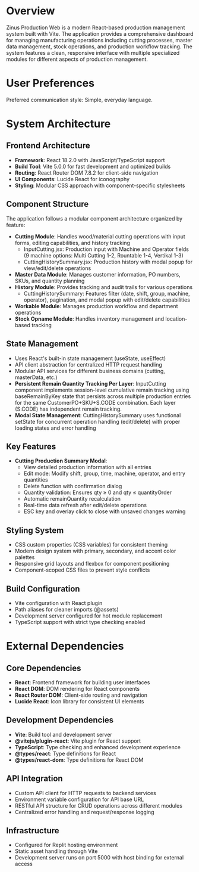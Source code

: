 # Overview

Zinus Production Web is a modern React-based production management system built with Vite. The application provides a comprehensive dashboard for managing manufacturing operations including cutting processes, master data management, stock operations, and production workflow tracking. The system features a clean, responsive interface with multiple specialized modules for different aspects of production management.

# User Preferences

Preferred communication style: Simple, everyday language.

# System Architecture

## Frontend Architecture
- **Framework**: React 18.2.0 with JavaScript/TypeScript support
- **Build Tool**: Vite 5.0.0 for fast development and optimized builds
- **Routing**: React Router DOM 7.8.2 for client-side navigation
- **UI Components**: Lucide React for iconography
- **Styling**: Modular CSS approach with component-specific stylesheets

## Component Structure
The application follows a modular component architecture organized by feature:
- **Cutting Module**: Handles wood/material cutting operations with input forms, editing capabilities, and history tracking
  - InputCutting.jsx: Production input with Machine and Operator fields (9 machine options: Multi Cutting 1-2, Rountable 1-4, Vertikal 1-3)
  - CuttingHistorySummary.jsx: Production history with modal popup for view/edit/delete operations
- **Master Data Module**: Manages customer information, PO numbers, SKUs, and quantity planning
- **History Module**: Provides tracking and audit trails for various operations
  - CuttingHistorySummary: Features filter (date, shift, group, machine, operator), pagination, and modal popup with edit/delete capabilities
- **Workable Module**: Manages production workflow and department operations
- **Stock Opname Module**: Handles inventory management and location-based tracking

## State Management
- Uses React's built-in state management (useState, useEffect)
- API client abstraction for centralized HTTP request handling
- Modular API services for different business domains (cutting, masterData, etc.)
- **Persistent Remain Quantity Tracking Per Layer**: InputCutting component implements session-level cumulative remain tracking using baseRemainByKey state that persists across multiple production entries for the same CustomerPO+SKU+S.CODE combination. Each layer (S.CODE) has independent remain tracking.
- **Modal State Management**: CuttingHistorySummary uses functional setState for concurrent operation handling (edit/delete) with proper loading states and error handling

## Key Features
- **Cutting Production Summary Modal**:
  - View detailed production information with all entries
  - Edit mode: Modify shift, group, time, machine, operator, and entry quantities
  - Delete function with confirmation dialog
  - Quantity validation: Ensures qty ≥ 0 and qty ≤ quantityOrder
  - Automatic remainQuantity recalculation
  - Real-time data refresh after edit/delete operations
  - ESC key and overlay click to close with unsaved changes warning

## Styling System
- CSS custom properties (CSS variables) for consistent theming
- Modern design system with primary, secondary, and accent color palettes
- Responsive grid layouts and flexbox for component positioning
- Component-scoped CSS files to prevent style conflicts

## Build Configuration
- Vite configuration with React plugin
- Path aliases for cleaner imports (@assets)
- Development server configured for hot module replacement
- TypeScript support with strict type checking enabled

# External Dependencies

## Core Dependencies
- **React**: Frontend framework for building user interfaces
- **React DOM**: DOM rendering for React components
- **React Router DOM**: Client-side routing and navigation
- **Lucide React**: Icon library for consistent UI elements

## Development Dependencies
- **Vite**: Build tool and development server
- **@vitejs/plugin-react**: Vite plugin for React support
- **TypeScript**: Type checking and enhanced development experience
- **@types/react**: Type definitions for React
- **@types/react-dom**: Type definitions for React DOM

## API Integration
- Custom API client for HTTP requests to backend services
- Environment variable configuration for API base URL
- RESTful API structure for CRUD operations across different modules
- Centralized error handling and request/response logging

## Infrastructure
- Configured for Replit hosting environment
- Static asset handling through Vite
- Development server runs on port 5000 with host binding for external access
